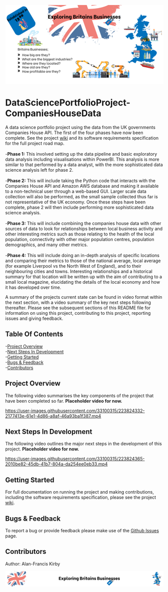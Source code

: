 ![](https://github.com/AlanFrancisKirby/DataSciencePortfolioProject-CompaniesHouseData/blob/main/DataSciencePortfolioProject-CompaniesHouse-READMEHeader.png)

# DataSciencePortfolioProject-CompaniesHouseData
A data science portfolio project using the data from the UK governments Companies House API. The first of the four phases have now been complete. See the project [wiki](https://github.com/AlanFrancisKirby/DataSciencePortfolioProject-CompaniesHouseData/wiki) and its software requirements specification for the full project road map. <br><br>
-**Phase 1:** This involved setting up the data pipeline and basic exploratory data analysis including visualisations within PowerBI. This analysis is more similar to that performed by a data analyst, with the more sophisticated data science analysis left for phase 2. <br><br>
-**Phase 2:** This will include taking the Python code that interacts with the Companies House API and Amazon AWS database and making it available to a non-technical user through a web-based GUI. Larger scale data collection will also be performed, as the small sample collected thus far is not representative of the UK economy. Once these steps have been complete, phase 2 will then include performing more sophisticated data science analysis. <br><br>
-**Phase 3:** This will include combining the companies house data with other sources of data to look for relationships between local business activity and other interesting metrics such as those relating to the health of the local population, connectivity with other major population centres, population demographics, and many other metrics. <br><br>
-**Phase 4:** This will include doing an in-depth analysis of specific locations and comparing their metrics to those of the national average, local average (for example Liverpool vs the North West of England), and to their neighbouring cities and towns. Interesting relationships and a historical summary for that location will be written up with the aim of contributing to a small local magazine, elucidating the details of the local economy and how it has developed over time.

A summary of the projects current state can be found in video format within the next section, with a video summary of the key next steps following thereafter. Please see the subsequent sections of this README file for information on using this project, contributing to this project, reporting issues and giving feedback.

## Table Of Contents
-[Project Overview](#Project-Overview) <br>
-[Next Steps In Development](#Next-Steps) <br>
-[Getting Started](#Getting-Started) <br>
-[Bugs & Feedback](#Bugs-&-Feedback) <br>
-[Contributors](#Contributors) <br>


<a name="Project-Overview"/>

## Project Overview
The following video summarises the key components of the project that have been completed so far. **Placeholder video for now.**

https://user-images.githubusercontent.com/33100315/223824332-2177413e-61e1-4d86-a8af-46a93ba1f387.mp4

<a name="Next-Steps"/>

## Next Steps In Development
The following video outlines the major next steps in the development of this project. **Placeholder video for now.**

https://user-images.githubusercontent.com/33100315/223824365-2010be82-45db-41b7-804a-da254ee0eb33.mp4

<a name="Getting-Started"/>

## Getting Started
For full documentation on running the project and making contributions, including the software requirements specification, please see the project [wiki](https://github.com/AlanFrancisKirby/DataSciencePortfolioProject-CompaniesHouseData/wiki).

<a name="Bugs-&-Feedback"/>

## Bugs & Feedback
To report a bug or provide feedback please make use of the [Github Issues](https://github.com/AlanFrancisKirby/DataSciencePortfolioProject-CompaniesHouseData/issues) page.

<a name="Contributors"/>

## Contributors
Author: Alan-Francis Kirby



![](https://github.com/AlanFrancisKirby/DataSciencePortfolioProject-CompaniesHouseData/blob/main/DataSciencePortfolioProject-CompaniesHouse-READMEFooter.png)
